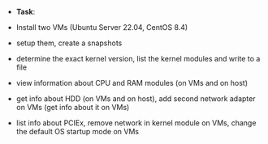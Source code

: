 + **Task**:  

+ Install two VMs (Ubuntu Server 22.04, CentOS 8.4)
+ setup them, create a snapshots
+ determine the exact kernel version, list the kernel modules and write to a file
+ view information about CPU and RAM modules (on VMs and on host)
+ get info about HDD (on VMs and on host), add second network adapter on VMs (get info about it on VMs)
+ list info about PCIEx, remove network in kernel module on VMs, change the default OS startup mode on VMs